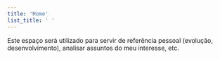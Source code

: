 ```yaml
---
title: 'Home'
list_title: ' '
---
```


Este espaço será utilizado para servir de referência pessoal (evolução, desenvolvimento), analisar assuntos do meu interesse, etc.
